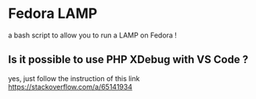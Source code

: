 # Fedora LAMP
a bash script to allow you to run a LAMP on Fedora !

## Is it possible to use PHP XDebug with VS Code ?
yes, just follow the instruction of this link
https://stackoverflow.com/a/65141934

